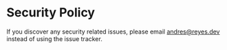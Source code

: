 # Security Policy

If you discover any security related issues, please email andres@reyes.dev instead of using the issue tracker.
